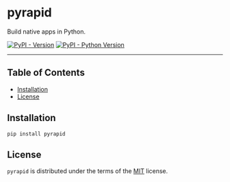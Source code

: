 # pyrapid
Build native apps in Python.

[![PyPI - Version](https://img.shields.io/pypi/v/pyrapid.svg)](https://pypi.org/project/pyrapid)
[![PyPI - Python Version](https://img.shields.io/pypi/pyversions/pyrapid.svg)](https://pypi.org/project/pyrapid)

-----

## Table of Contents

- [Installation](#installation)
- [License](#license)

## Installation

```console
pip install pyrapid
```

## License

`pyrapid` is distributed under the terms of the [MIT](https://spdx.org/licenses/MIT.html) license.
